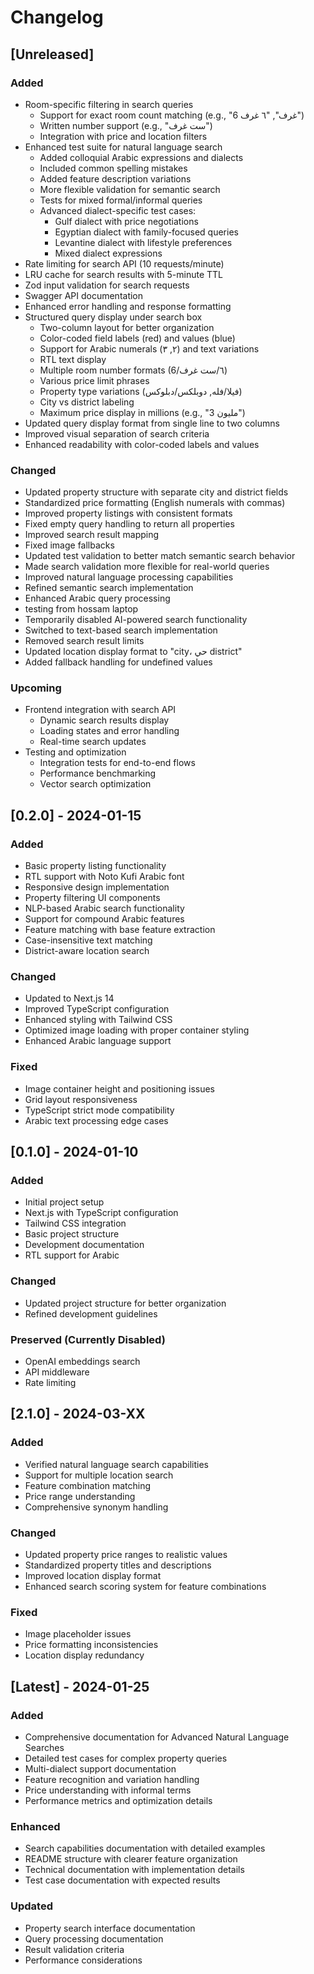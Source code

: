# Changelog

## [Unreleased]
### Added
- Room-specific filtering in search queries
  - Support for exact room count matching (e.g., "6 غرف", "٦ غرف")
  - Written number support (e.g., "ست غرف")
  - Integration with price and location filters
- Enhanced test suite for natural language search
  - Added colloquial Arabic expressions and dialects
  - Included common spelling mistakes
  - Added feature description variations
  - More flexible validation for semantic search
  - Tests for mixed formal/informal queries
  - Advanced dialect-specific test cases:
    - Gulf dialect with price negotiations
    - Egyptian dialect with family-focused queries
    - Levantine dialect with lifestyle preferences
    - Mixed dialect expressions
- Rate limiting for search API (10 requests/minute)
- LRU cache for search results with 5-minute TTL
- Zod input validation for search requests
- Swagger API documentation
- Enhanced error handling and response formatting
- Structured query display under search box
  - Two-column layout for better organization
  - Color-coded field labels (red) and values (blue)
  - Support for Arabic numerals (٢, ٣) and text variations
  - RTL text display
  - Multiple room number formats (6/٦/ست غرف)
  - Various price limit phrases
  - Property type variations (فيلا/فله, دوبلكس/دبلوكس)
  - City vs district labeling
  - Maximum price display in millions (e.g., "3 مليون")
- Updated query display format from single line to two columns
- Improved visual separation of search criteria
- Enhanced readability with color-coded labels and values

### Changed
- Updated property structure with separate city and district fields
- Standardized price formatting (English numerals with commas)
- Improved property listings with consistent formats
- Fixed empty query handling to return all properties
- Improved search result mapping
- Fixed image fallbacks
- Updated test validation to better match semantic search behavior
- Made search validation more flexible for real-world queries
- Improved natural language processing capabilities
- Refined semantic search implementation
- Enhanced Arabic query processing
- testing from hossam laptop
- Temporarily disabled AI-powered search functionality
- Switched to text-based search implementation
- Removed search result limits
- Updated location display format to "city، حي district"
- Added fallback handling for undefined values

### Upcoming
- Frontend integration with search API
  - Dynamic search results display
  - Loading states and error handling
  - Real-time search updates
- Testing and optimization
  - Integration tests for end-to-end flows
  - Performance benchmarking
  - Vector search optimization

## [0.2.0] - 2024-01-15
### Added
- Basic property listing functionality
- RTL support with Noto Kufi Arabic font
- Responsive design implementation
- Property filtering UI components
- NLP-based Arabic search functionality
- Support for compound Arabic features
- Feature matching with base feature extraction
- Case-insensitive text matching
- District-aware location search

### Changed
- Updated to Next.js 14
- Improved TypeScript configuration
- Enhanced styling with Tailwind CSS
- Optimized image loading with proper container styling
- Enhanced Arabic language support

### Fixed
- Image container height and positioning issues
- Grid layout responsiveness
- TypeScript strict mode compatibility
- Arabic text processing edge cases

## [0.1.0] - 2024-01-10
### Added
- Initial project setup
- Next.js with TypeScript configuration
- Tailwind CSS integration
- Basic project structure
- Development documentation
- RTL support for Arabic

### Changed
- Updated project structure for better organization
- Refined development guidelines 

### Preserved (Currently Disabled)
- OpenAI embeddings search
- API middleware
- Rate limiting 

## [2.1.0] - 2024-03-XX

### Added
- Verified natural language search capabilities
- Support for multiple location search
- Feature combination matching
- Price range understanding
- Comprehensive synonym handling

### Changed
- Updated property price ranges to realistic values
- Standardized property titles and descriptions
- Improved location display format
- Enhanced search scoring system for feature combinations

### Fixed
- Image placeholder issues
- Price formatting inconsistencies
- Location display redundancy 

## [Latest] - 2024-01-25
### Added
- Comprehensive documentation for Advanced Natural Language Searches
- Detailed test cases for complex property queries
- Multi-dialect support documentation
- Feature recognition and variation handling
- Price understanding with informal terms
- Performance metrics and optimization details

### Enhanced
- Search capabilities documentation with detailed examples
- README structure with clearer feature organization
- Technical documentation with implementation details
- Test case documentation with expected results

### Updated
- Property search interface documentation
- Query processing documentation
- Result validation criteria
- Performance considerations 